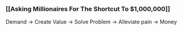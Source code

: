 ### [[Asking Millionaires For The Shortcut To $1,000,000]] 


Demand -> Create Value -> Solve Problem -> Alleviate pain -> Money

